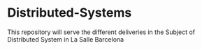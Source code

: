 # Distributed-Systems
This repository will serve the different deliveries in the Subject of Distributed System in La Salle Barcelona

